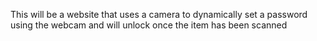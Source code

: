 This will be a website that uses a camera to dynamically set a password using the webcam and will unlock once the
item has been scanned

